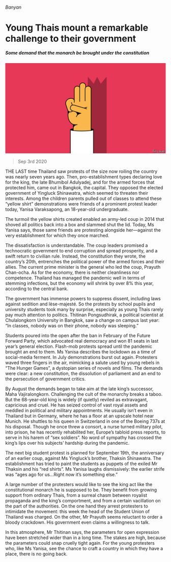 ###### Banyan

# Young Thais mount a remarkable challenge to their government 

##### Some demand that the monarch be brought under the constitution 

![image](images/20200905_ASD001_0.jpg) 

> Sep 3rd 2020 

THE LAST time Thailand saw protests of the size now roiling the country was nearly seven years ago. Then, pro-establishment types declaring love for the king, the late Bhumibol Adulyadej, and for the armed forces that protected him, came out in Bangkok, the capital. They opposed the elected government of Yingluck Shinawatra, which seemed to threaten their interests. Among the children parents pulled out of classes to attend these “yellow shirt” demonstrations were friends of a prominent protest leader today, Yanisa Varaksapong, an 18-year-old undergraduate.

The turmoil the yellow shirts created enabled an army-led coup in 2014 that shoved all politics back into a box and slammed shut the lid. Today, Ms Yanisa says, those same friends are protesting alongside her—against the very establishment for which they once marched.


The dissatisfaction is understandable. The coup leaders promised a technocratic government to end corruption and spread prosperity, and a swift return to civilian rule. Instead, the constitution they wrote, the country’s 20th, entrenches the political power of the armed forces and their allies. The current prime minister is the general who led the coup, Prayuth Chan-ocha. As for the economy, there is neither cleanliness nor competence. Thailand has managed the pandemic well in terms of stemming infections, but the economy will shrink by over 8% this year, according to the central bank.

The government has immense powers to suppress dissent, including laws against sedition and lèse-majesté. So the protests by school pupils and university students took many by surprise, especially as young Thais rarely pay much attention to politics. Thitinan Pongsudhirak, a political scientist at Chulalongkorn University in Bangkok, saw a change on campus last year: “In classes, nobody was on their phone, nobody was sleeping.”

Students poured into the open after the ban in February of the Future Forward Party, which advocated real democracy and won 81 seats in last year’s general election. Flash-mob protests spread until the pandemic brought an end to them. Ms Yanisa describes the lockdown as a time of social-media ferment. In July demonstrations burst out again. Protesters waved three fingers in the air, mimicking a salute used by young rebels in “The Hunger Games”, a dystopian series of novels and films. The demands were clear: a new constitution, the dissolution of parliament and an end to the persecution of government critics.

By August the demands began to take aim at the late king’s successor, Maha Vajiralongkorn. Challenging the cult of the monarchy breaks a taboo. But the 68-year-old king is widely (if quietly) reviled as extravagant, capricious and cruel. He has seized control of vast royal assets and meddled in political and military appointments. He usually isn’t even in Thailand but in Germany, where he has a floor at an upscale hotel near Munich. He shuttles to his queen in Switzerland in one of the Boeing 737s at his disposal. Though he once threw a consort, a nurse turned military pilot, into prison, he has recently rehabilited her, Europe’s tabloid press reports, to serve in his harem of “sex soldiers”. No word of sympathy has crossed the king’s lips over his subjects’ hardship during the pandemic.

The next big student protest is planned for September 19th, the anniversary of an earlier coup, against Ms Yingluck’s brother, Thaksin Shinawatra. The establishment has tried to paint the students as puppets of the exiled Mr Thaksin and his “red shirts”. Ms Yanisa laughs dismissively: the earlier strife was “ages ago for us...Right now it’s something else.”

A large number of the protesters would like to see the king act like the constitutional monarch he is supposed to be. They benefit from growing support from ordinary Thais, from a surreal chasm between royalist propaganda and the king’s comportment, and from a certain vacillation on the part of the authorities. On the one hand they arrest protesters to intimidate the movement: this week the head of the Student Union of Thailand was charged. On the other, Mr Prayuth seems reluctant to order a bloody crackdown. His government even claims a willingness to talk.

In this atmosphere, Mr Thitinan says, the parameters for open expression have been stretched wider than in a long time. The stakes are high, because the parameters could snap cruelly tight again. For the young protesters who, like Ms Yanisa, see the chance to craft a country in which they have a place, there is no going back.

